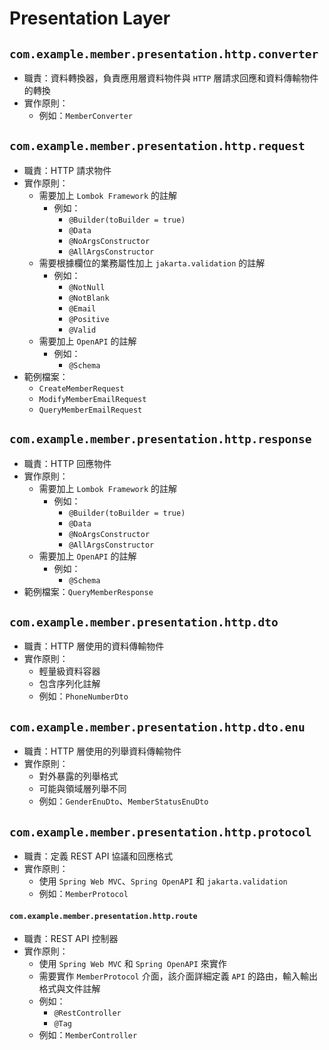 # Presentation Layer

## `com.example.member.presentation.http.converter`

- 職責：資料轉換器，負責應用層資料物件與 `HTTP` 層請求回應和資料傳輸物件的轉換
- 實作原則：
    - 例如：`MemberConverter`

## `com.example.member.presentation.http.request`

- 職責：HTTP 請求物件
- 實作原則：
    - 需要加上 `Lombok Framework` 的註解
        - 例如：
            - `@Builder(toBuilder = true)`
            - `@Data`
            - `@NoArgsConstructor`
            - `@AllArgsConstructor`
    - 需要根據欄位的業務屬性加上 `jakarta.validation` 的註解
        - 例如：
            - `@NotNull`
            - `@NotBlank`
            - `@Email`
            - `@Positive`
            - `@Valid`
    - 需要加上 `OpenAPI` 的註解
        - 例如：
            - `@Schema`
- 範例檔案：
    - `CreateMemberRequest`
    - `ModifyMemberEmailRequest`
    - `QueryMemberEmailRequest`

## `com.example.member.presentation.http.response`

- 職責：HTTP 回應物件
- 實作原則：
    - 需要加上 `Lombok Framework` 的註解
        - 例如：
            - `@Builder(toBuilder = true)`
            - `@Data`
            - `@NoArgsConstructor`
            - `@AllArgsConstructor`
    - 需要加上 `OpenAPI` 的註解
        - 例如：
            - `@Schema`
- 範例檔案：`QueryMemberResponse`

## `com.example.member.presentation.http.dto`

- 職責：HTTP 層使用的資料傳輸物件
- 實作原則：
    - 輕量級資料容器
    - 包含序列化註解
    - 例如：`PhoneNumberDto`

## `com.example.member.presentation.http.dto.enu`

- 職責：HTTP 層使用的列舉資料傳輸物件
- 實作原則：
    - 對外暴露的列舉格式
    - 可能與領域層列舉不同
    - 例如：`GenderEnuDto`、`MemberStatusEnuDto`

## `com.example.member.presentation.http.protocol`

- 職責：定義 REST API 協議和回應格式
- 實作原則：
    - 使用 `Spring Web MVC`、`Spring OpenAPI` 和 `jakarta.validation`
    - 例如：`MemberProtocol`

#### `com.example.member.presentation.http.route`

- 職責：REST API 控制器
- 實作原則：
    - 使用 `Spring Web MVC` 和 `Spring OpenAPI` 來實作
    - 需要實作 `MemberProtocol` 介面，該介面詳細定義 `API` 的路由，輸入輸出格式與文件註解
    - 例如：
        - `@RestController`
        - `@Tag`
    - 例如：`MemberController`
